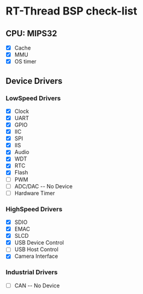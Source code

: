 # RT-Thread BSP check-list

## CPU: MIPS32

* [x] Cache
* [x] MMU
* [x] OS timer

## Device Drivers

### LowSpeed Drivers

* [x] Clock
* [x] UART
* [x] GPIO
* [x] IIC
* [x] SPI
* [x] IIS
* [x] Audio
* [x] WDT
* [x] RTC
* [x] Flash
* [ ] PWM
* [ ] ADC/DAC -- No Device
* [ ] Hardware Timer

### HighSpeed Drivers

* [x] SDIO
* [x] EMAC
* [x] SLCD
* [x] USB Device Control
* [ ] USB Host Control
* [x] Camera Interface

### Industrial Drivers

* [ ] CAN -- No Device
